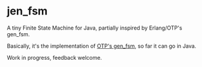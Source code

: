 jen_fsm
=======

A tiny Finite State Machine for Java, partially inspired by Erlang/OTP's gen_fsm.

Basically, it's the implementation of [OTP's gen_fsm](http://www.erlang.org/doc/man/gen_fsm.html), so far it can go in Java.

Work in progress, feedback welcome.